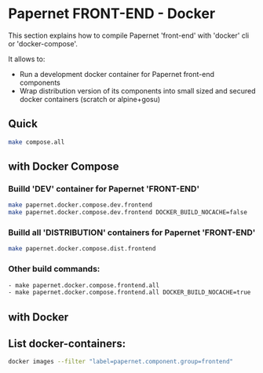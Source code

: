 # Papernet FRONT-END - Docker

This section explains how to compile Papernet 'front-end' with 'docker' cli or 'docker-compose'.

It allows to:
- Run a development docker container for Papernet front-end components
- Wrap distribution version of its components into small sized and secured docker containers (scratch or alpine+gosu)

## Quick 
```bash
make compose.all
```

## with Docker Compose

### Builld 'DEV' container for Papernet 'FRONT-END'
```bash
make papernet.docker.compose.dev.frontend 
make papernet.docker.compose.dev.frontend DOCKER_BUILD_NOCACHE=false
```

### Builld all 'DISTRIBUTION' containers for Papernet 'FRONT-END'
```bash
make papernet.docker.compose.dist.frontend
```

### Other build commands:
```bash
- make papernet.docker.compose.frontend.all 
- make papernet.docker.compose.frontend.all DOCKER_BUILD_NOCACHE=true
```

## with Docker

## List docker-containers:
```bash
docker images --filter "label=papernet.component.group=frontend"
```

